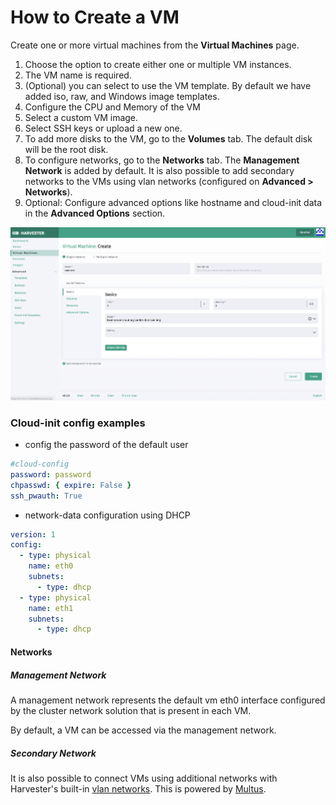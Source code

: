 # How to Create a VM

Create one or more virtual machines from the **Virtual Machines** page.

1. Choose the option to create either one or multiple VM instances.
1. The VM name is required.
1. (Optional) you can select to use the VM template. By default we have added iso, raw, and Windows image templates.
1. Configure the CPU and Memory of the VM
1. Select a custom VM image.
1. Select SSH keys or upload a new one.
1. To add more disks to the VM, go to the **Volumes** tab. The default disk will be the root disk.
1. To configure networks, go to the **Networks** tab. The **Management Network** is added by default. It is also possible to add secondary networks to the VMs using vlan networks (configured on **Advanced > Networks**).
1. Optional: Configure advanced options like hostname and cloud-init data in the **Advanced Options** section.

![](./assets/create-vm.png)

### Cloud-init config examples

- config the password of the default user
```YAML
#cloud-config
password: password
chpasswd: { expire: False }
ssh_pwauth: True
```

- network-data configuration using DHCP 
```YAML
version: 1
config:
  - type: physical
    name: eth0
    subnets:
      - type: dhcp
  - type: physical
    name: eth1
    subnets:
      - type: dhcp
```


#### Networks

##### Management Network

A management network represents the default vm eth0 interface configured by the cluster network solution that is present in each VM.

By default, a VM can be accessed via the management network. 

##### Secondary Network

It is also possible to connect VMs using additional networks with Harvester's built-in [vlan networks](./harvester-network.md). This is powered by [Multus](https://github.com/intel/multus-cni). 